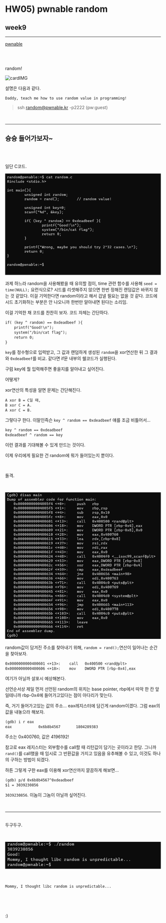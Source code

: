 # HW05) pwnable random


## week9 

<hr/>

[pwnable](https://pwnable.kr/play.php)

<br>
<br>

random! 


![cardIMG](https://pwnable.kr/img/random.png)


설명은 다음과 같다. 

    Daddy, teach me how to use random value in programming!

> ssh random@pwnable.kr -p2222 (pw:guest)


<br>

***


## 슝슝 들어가보자~


<br>
<br>

일단 C코드.

![random.c](/img/05_random.c.jpg)





과제 하느라 random을 사용해봤을 때 유의할 점이, time 관련 함수를 사용해 `seed = time(NULL);` 요런식으로? 시드를 리셋해주지 않으면 한번 정해진 랜덤값은 바뀌지 않는 것 같았다. 이걸 기억한다면 random이라고 해서 겁낼 필요는 없을 것 같다. 코드에 시드 초기화하는 부분은 안 나오니까 한번만 알아내면 된다는 소리임. 


이걸 기억한 채 코드를 찬찬히 보자. 코드 자체는 간단하다. 

    if( (key ^ random) == 0xdeadbeef ){
        printf("Good!\n");
        system("/bin/cat flag");
        return 0;
    }

`key`를 정수형으로 입력받고, 그 값과 랜덤하게 생성된 `random`을 xor연산한 뒤 그 결과와 `0xdeadbeef`를 비교. 같다면 if문 내부의 쉘코드가 실행된다. 

구럼 key에 뭘 입력해주면 좋을지를 알아내고 싶어진다.

어떻게? 

xor연산의 특성을 알면 문제는 간단해진다. 

    A xor B = C일 때,
    B xor C = A.
    A xor C = B.

그렇다구 한다. 이말인즉슨 `key ^ random == 0xdeadbeef` 얘를 조금 비틀어서...

    key ^ random == 0xdeadbeef
    0xdeadbeef ^ random == key

이런 결과를 기대해볼 수 있게 만드는 것이다. 

이제 우리에게 필요한 건 random에 뭐가 들어있는지 뿐이다. 

<br>

돌격.

<br>


![disas main](/img/05_disasMain.jpg)





random값이 담겨진 주소를 찾아내기 위해, `random = rand();`연산이 일어나는 순간을 찾아보자. 

    0x0000000000400601 <+13>:    call   0x400500 <rand@plt>
    0x0000000000400606 <+18>:    mov    DWORD PTR [rbp-0x4],eax

여기가 아닐까 살포시 예상해본다. 

선언순서상 제일 먼저 선언된 random의 위치는 base pointer, rbp에서 따악 한 칸 앞일테니까 rbp-0x4에 들어가고있다는 점이 아다리가 맞는다. 

즉, 거기 들어가고있는 값의 주소... eax레지스터에 담긴게 random이겠다. 그럼 eax의 값을 내놓으라 해보자. 

    (gdb) i r eax
    eax            0x6b8b4567       1804289383

주소는 0x400760, 값은 4196192!

참고로 eax 레지스터는 외부함수를 call할 때 리턴값이 담기는 곳이라고 한당. 그니까 `rand()`를 call했을 때 임시로 그 반환값을 가지고 있음을 유추해볼 수 있고, 이것도 하나의 구하는 방법이 되겠다. 




하튼 그렇게 구한 eax를 이용해 xor연산까지 깔끔하게 해보면... 


    (gdb) p/d 0x6b8b4567^0xdeadbeef
    $1 = 3039230856




`3039230856`. 이놈이 그놈이 아닐까 싶어진다. 

<br><hr><br>
두구두구.

<br>

![good](/img/05_success!!.jpg)


<br>

    Mommy, I thought libc random is unpredictable...




<br>
<br>
<br>



:)






 

